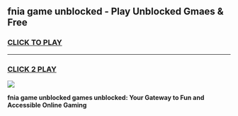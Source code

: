 
## fnia game unblocked - Play Unblocked Gmaes & Free
<h3>
<a href="https://news.freeplayer.one?title=fnia_game_unblocked&ref=23F">CLICK TO PLAY</a></h3>
<hr>

<h3>
<a href="https://news.freeplayer.one?title=fnia_game_unblocked&ref=23F">CLICK 2 PLAY</a>
  
</h3>

<a href="https://news.freeplayer.one?title=fnia_game_unblocked&ref=23F/"><img src="https://clearcache.store/games.png"></a>


**fnia game unblocked games unblocked: Your Gateway to Fun and Accessible Online Gaming**
